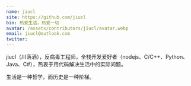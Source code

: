 ```yaml
---
name: jiucl
site: https://github.com/jiucl
bio: 热爱生活，热爱一切
avatar: /assets/contributors/jiucl/avatar.webp
email: jiucl@outlook.com
twitter:
---
```


jiucl（川落酒），反病毒工程师，全栈开发爱好者（nodejs、C/C++、Python、Java、C#），热衷于用代码解决生活中的实际问题。

生活是一种哲学，而历史是一种阶梯。
